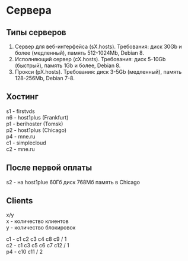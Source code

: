 Сервера
=======

Типы серверов
-------------
1. Сервер для веб-интерфейса (sX.hosts). Требования: диск 30Gb и более (медленный), память 512-1024Mb, Debian 8.
2. Исполняющий сервер (cX.hosts). Требования: диск 5-10Gb (быстрый), память 1Gb и более, Debian 8.
3. Прокси (pX.hosts). Требования: диск 3-5Gb (медленный), память 128-256Mb, Debian 7-8.

Хостинг
-------
s1 - firstvds  
n6 - host1plus (Frankfurt)  
p1 - berihoster (Tomsk)  
p2 - host1plus (Chicago)  
p4 - mne.ru  
c1 - simplecloud  
c2 - mne.ru  

После первой оплаты
-------------------
s2 - на host1plue 60Гб диск 768Мб память в Chicago  

Clients
-------
x/y  
x - количество клиентов  
y - количество блокировок  

c1 - c1 c2 c3 c4 c8 c9 / 1  
c2 - c1 c3 c5 c6 c7 c12 / 1  
p4 - c10 c11 / 2  
